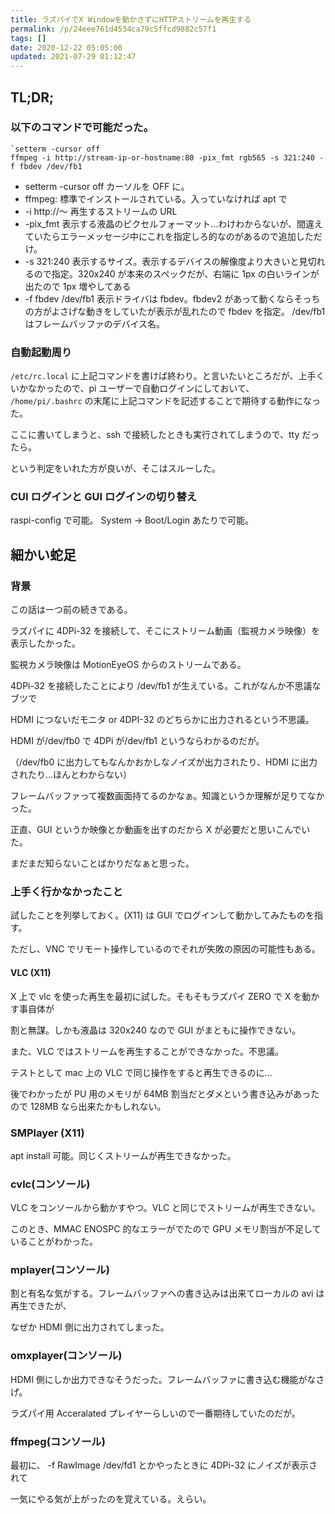```yaml
---
title: ラズパイでX Windowを動かさずにHTTPストリームを再生する
permalink: /p/24eee761d4534ca79c5ffcd9882c57f1
tags: []
date: 2020-12-22 05:05:00
updated: 2021-07-29 01:12:47
---
```


## TL;DR;

### 以下のコマンドで可能だった。

```
`setterm -cursor off
ffmpeg -i http://stream-ip-or-hostname:80 -pix_fmt rgb565 -s 321:240 -f fbdev /dev/fb1
```

- setterm -cursor off カーソルを OFF に。
- ffmpeg: 標準でインストールされている。入っていなければ apt で
- \-i http\://〜 再生するストリームの URL
- \-pix_fmt 表示する液晶のピクセルフォーマット…わけわからないが、間違えていたらエラーメッセージ中にこれを指定しろ的なのがあるので追加しただけ。
- \-s 321:240 表示するサイズ。表示するデバイスの解像度より大きいと見切れるので指定。320x240 が本来のスペックだが、右端に 1px の白いラインが出たので 1px 増やしてある
- \-f fbdev /dev/fb1 表示ドライバは fbdev。fbdev2 があって動くならそっちの方がよさげな動きをしていたが表示が乱れたので fbdev を指定。 /dev/fb1 はフレームバッファのデバイス名。

### 自動起動周り

`/etc/rc.local` に上記コマンドを書けば終わり。と言いたいところだが、上手くいかなかったので、pi ユーザーで自動ログインにしておいて、 `/home/pi/.bashrc` の末尾に上記コマンドを記述することで期待する動作になった。

ここに書いてしまうと、ssh で接続したときも実行されてしまうので、tty だったら。

という判定をいれた方が良いが、そこはスルーした。

### CUI ログインと GUI ログインの切り替え

raspi-config で可能。 System -> Boot/Login あたりで可能。

## 細かい蛇足

### 背景

この話は一つ前の続きである。

ラズパイに 4DPi-32 を接続して、そこにストリーム動画（監視カメラ映像）を表示したかった。

監視カメラ映像は MotionEyeOS からのストリームである。

4DPi-32 を接続したことにより /dev/fb1 が生えている。これがなんか不思議なブツで

HDMI につないだモニタ or 4DPI-32 のどちらかに出力されるという不思議。

HDMI が/dev/fb0 で 4DPi が/dev/fb1 というならわかるのだが。

（/dev/fb0 に出力してもなんかおかしなノイズが出力されたり、HDMI に出力されたり…ほんとわからない）

フレームバッファって複数画面持てるのかなぁ。知識というか理解が足りてなかった。

正直、GUI というか映像とか動画を出すのだから X が必要だと思いこんでいた。

まだまだ知らないことばかりだなぁと思った。

### 上手く行かなかったこと

試したことを列挙しておく。(X11) は GUI でログインして動かしてみたものを指す。

ただし、VNC でリモート操作しているのでそれが失敗の原因の可能性もある。

#### VLC (X11)

X 上で vlc を使った再生を最初に試した。そもそもラズパイ ZERO で X を動かす事自体が

割と無謀。しかも液晶は 320x240 なので GUI がまともに操作できない。

また、VLC ではストリームを再生することができなかった。不思議。

テストとして mac 上の VLC で同じ操作をすると再生できるのに…

後でわかったが PU 用のメモリが 64MB 割当だとダメという書き込みがあったので 128MB なら出来たかもしれない。

### SMPlayer (X11)

apt install 可能。同じくストリームが再生できなかった。

### cvlc(コンソール)

VLC をコンソールから動かすやつ。VLC と同じでストリームが再生できない。

このとき、MMAC ENOSPC 的なエラーがでたので GPU メモリ割当が不足していることがわかった。

### mplayer(コンソール)

割と有名な気がする。フレームバッファへの書き込みは出来てローカルの avi は再生できたが、

なぜか HDMI 側に出力されてしまった。

### omxplayer(コンソール)

HDMI 側にしか出力できなそうだった。フレームバッファに書き込む機能がなさげ。

ラズパイ用 Acceralated プレイヤーらしいので一番期待していたのだが。

### ffmpeg(コンソール)

最初に、 -f RawImage /dev/fd1 とかやったときに 4DPi-32 にノイズが表示されて

一気にやる気が上がったのを覚えている。えらい。
